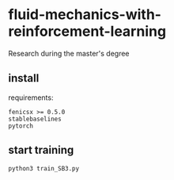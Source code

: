 # fluid-mechanics-with-reinforcement-learning
Research during the master's degree
## install
requirements:
```
fenicsx >= 0.5.0
stablebaselines
pytorch
```
## start training
```
python3 train_SB3.py
```
